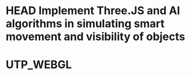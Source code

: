 HEAD
Implement Three.JS and AI algorithms in simulating smart movement and visibility of objects
=======
# UTP_WEBGL

